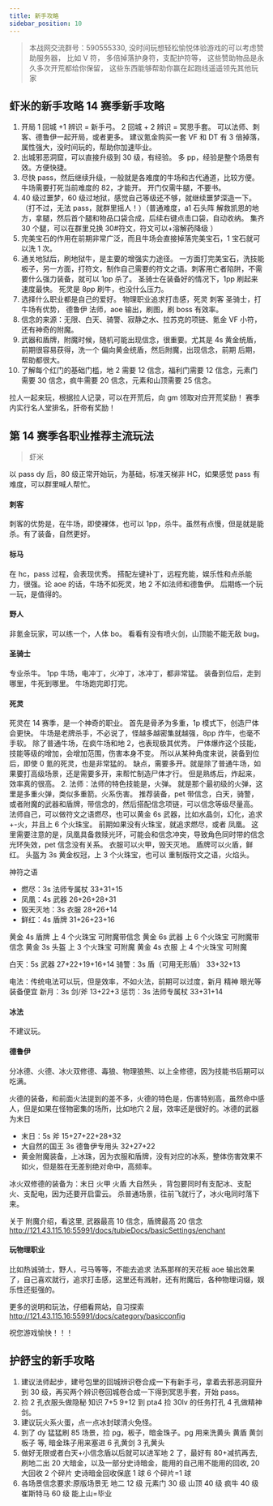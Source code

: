 ```yaml
---
title: 新手攻略
sidebar_position: 10
---
```


> 本战网交流群号：590555330, 没时间玩想轻松愉悦体验游戏的可以考虑赞助服务器， 比如 V 符， 多倍掉落护身符，支配护符等， 这些赞助物品是永久多次开荒都给你保留， 这些东西能够帮助你赢在起跑线遥遥领先其他玩家

## 虾米的新手攻略 14 赛季新手攻略

1. 开局 1 回城 +1 辨识 = 新手弓。 2 回城 + 2 辨识 = 冥思手套。 可以法师、刺客、德鲁伊一起开局，或者更多。 建议氪金购买一套 VF 和 DT 有 3 倍掉落，属性强大，没时间玩的，帮助你加速毕业。
2. 出城邪恶洞窟，可以直接升级到 30 级，有经验。 多 pp，经验是整个场景有效。方便快捷。
3. 尽快 pass，然后继续升级，一般就是各难度的牛场和古代通道，比较方便。牛场需要打死当前难度的 82，才能开。 开门仅需牛腿，不要书。
4. 40 级过噩梦，60 级过地狱，感觉自己等级还不够，就继续噩梦深造一下。（打不过，无法 pass，就群里摇人！）（普通难度，a1 石头阵 解救凯恩的地方，拿腿，然后首个腿和物品口袋合成，后续右键点击口袋，自动收纳。 集齐 30 个腿，可以在群里兑换 30#符文，符文可以+溶解药降级 ）
5. 完美宝石的作用在前期非常广泛，而且牛场会直接掉落完美宝石，1 宝石就可以洗 1 次。
6. 通关地狱后，刷地狱牛，是主要的增强实力途径。 一方面打完美宝石，洗技能板子，另一方面，打符文，制作自己需要的符文之语。刺客用亡者陷阱，不需要什么强力装备，就可以 1pp 杀了。 圣骑士在装备好的情况下，1pp 刷起来速度最快。 死灵是 8pp 刷牛，也没什么压力。
7. 选择什么职业都是自己的爱好。 物理职业追求打击感，死灵 刺客 圣骑士，打牛场有优势， 德鲁伊 法师，aoe 输出，刷图，刷 boss 有效率。
8. 信念的来源：无限、白天、骑警、寂静之水、拉苏克的项链、氪金 VF 小符，还有神奇的附魔。
9. 武器和盾牌，附魔时候，随机可能出现信念，很重要。尤其是 4s 黄金统盾，前期很容易获得，洗一个 偏向黄金统盾，然后附魔，出现信念，前期 后期，帮助都很大。
10. 了解每个红门的基础门槛，地 2 需要 12 信念，福利门需要 12 信念，元素门需要 30 信念，疯牛需要 20 信念，元素和山顶需要 25 信念。

拉人一起来玩，根据拉人记录，可以在开荒后，向 gm 领取对应开荒奖励！ 赛季内实行名人堂排名，肝帝有奖励！

## 第 14 赛季各职业推荐主流玩法

> 虾米

以 pass dy 后，80 级正常开始玩，为基础，标准天梯非 HC，如果感觉 pass 有难度，可以群里喊人帮忙。

#### 刺客

刺客的优势是，在牛场，即使裸体，也可以 1pp，杀牛。虽然有点慢，但是就是能杀。有了装备，自然更好。

#### 标马

在 hc，pass 过程，会表现优秀。 搭配左键补丁，远程充能，娱乐性和点杀能力，很强。论 aoe 的话，牛场不如死灵，地 2 不如法师和德鲁伊。 后期练一个玩一玩，是值得的。

#### 野人

非氪金玩家，可以练一个，人体 bo。 看看有没有喷火剑，山顶能不能无敌 bug。

#### 圣骑士

专业杀牛。 1pp 牛场，电冲丁，火冲丁，冰冲丁，都非常猛。 装备到位后，走到哪里，牛死到哪里。 牛场跑完即打完。

#### 死灵

死灵在 14 赛季，是一个神奇的职业。 首先是骨矛为多重，1p 模式下，创造尸体会更快。 牛场是老牌杀手，不必说了，怪越多越密集就越强，8pp 炸牛，也毫不手软。
除了普通牛场，在疯牛场和地 2，也表现极其优秀。 尸体爆炸这个技能，技能等级的增加，会增加范围，伤害本身不变。 所以从某种角度来说，装备到位后，即使 0 氪的死灵，也是非常猛的。 缺点，需要多开。就是除了普通牛场，如果要打高级场景，还是需要多开，来帮忙制造尸体才行。 但是熟练后，炸起来，效率真的很高。 2. 法师：法师的特色技能是，火弹。 就是那个最初级的火弹，这里是多重火弹，类似多重箭。火系伤害。 推荐装备，pet 带信念，白天，骑警，或者附魔的武器和盾牌，带信念的，然后搭配信念项链，可以信念等级尽量高。 法师自己，可以做符文之语燃尽，也可以黄金 6s 武器，比如水晶剑，幻化，追求+-火，并且上 6 个火珠宝。 前期如果没有火珠宝，就追求燃尽，或者 凤凰。 这里需要注意的是，凤凰具备救赎光环，可能会和信念冲突，导致角色同时带的信念光环失效，pet 信念没有关系。 衣服可以火甲，毁天灭地。 盾牌可以火盾，鲜红。 头盔为 3s 黄金权冠，上 3 个火珠宝，也可以 重制版符文之语，火焰头。

神符之语

- 燃尽：3s 法师专属杖 33+31+15
- 凤凰：4s 武器 26+26+28+31
- 毁天灭地：3s 衣服 28+26+14
- 鲜红：4s 盾牌 31+26+23+16

黄金 4s 盾牌 上 4 个火珠宝 可附魔带信念
黄金 6s 武器 上 6 个火珠宝 可附魔带信念
黄金 3s 头盔 上 3 个火珠宝 可附魔
黄金 4s 衣服 上 4 个火珠宝 可附魔

白天：5s 武器 27+22+19+16+14
骑警：3s 盾（可用无形盾） 33+32+13

电法：传统电法可以玩，但是效率，不如火法，前期可以过度，新月 精神 眼光等装备便宜
新月：3s 剑/斧 13+22+3
惩罚：3s 法师专属杖 33+31+14

#### 冰法

不建议玩。

#### 德鲁伊

分冰德、火德、冰火双修德、毒狼、物理狼熊、以上全修德，因为技能书后期可以吃满。

火德的装备，和前面火法提到的差不多，火德的特色是，伤害特别高，虽然命中感人，但是如果在怪物密集的场所，比如地穴 2 层，效率还是很好的。冰德的武器为末日

- 末日：5s 斧 15+27+22+28+32
- 大自然的国王 3s 德鲁伊专用头 32+27+22
- 黄金附魔装备，上冰珠，因为衣服和盾牌，没有对应的冰系，整体伤害效果不如火，但是胜在无差别绝对命中，高频率。

冰火双修德的装备为：末日 火甲 火盾 大自然头 ，背包要同时有支配冰、支配火、支配电，因为还要开启雷云。 杀普通场景，往前飞就行了，冰火电同时落下来。

关于 附魔介绍，看这里, 武器最高 10 信念，盾牌最高 20 信念 http://121.43.115.16:55991/docs/tubieDocs/basicSettings/enchant

#### 玩物理职业

比如热诚骑士，野人，弓马等等，不能去追求 法系那样的天花板 aoe 输出效果了，自己喜欢就行，追求打击感，这里还有溅射，还有附魔后，各种物理词缀，娱乐性还挺强的。

更多的说明和玩法，仔细看网站，自习探索 http://121.43.115.16:55991/docs/category/basicconfig

祝您游戏愉快！！！

## 护舒宝的新手攻略

1. 建议法师起步，建号包里的回城辨识卷合成一下有新手弓，拿着去邪恶洞窟升到 30 级，再买两个辨识卷回城卷合成一下得到冥思手套，开始 pass。
2. 捡 2 孔衣服头做隐秘 知识 7+5 9+12 到 pta4 捡 30lv 的任务打孔 4 孔做精神剑。
3. 建议玩火系火蛋，点一点冰封球清火免怪。
4. 到了 dy 猛猛刷 85 场景，捡 pg，板子，暗金珠子。pg 用来洗黄头 黄盾 黄剑 板子 等, 暗金珠子用来塞进 6 孔黄剑 3 孔黄头
5. 做好无限或者白天+小信念盾以后就可以进军地 2 了，最好有 80+减抗再去, 刷地二出 20 大暗金，以及一部分史诗暗金，能用的自己用不能用的回收, 20 大回收 2 个碎片 史诗暗金回收保底 1 球 6 个碎片=1 球
6. 各场景信念要求:原版场景无 地二 12 级 元素门 30 级 山顶 40 级 疯牛 40 级 崔斯特马 60 级
   能上山=毕业
